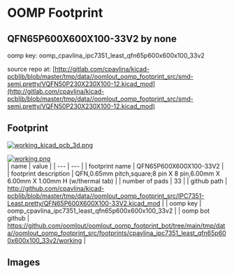 # OOMP Footprint  
## QFN65P600X600X100-33V2  by none  
  
oomp key: oomp_cpavlina_ipc7351_least_qfn65p600x600x100_33v2  
  
source repo at: [http://gitlab.com/cpavlina/kicad-pcblib/blob/master/tmp/data//oomlout_oomp_footprint_src/smd-semi.pretty/VQFN50P230X230X100-12.kicad_mod](http://gitlab.com/cpavlina/kicad-pcblib/blob/master/tmp/data//oomlout_oomp_footprint_src/smd-semi.pretty/VQFN50P230X230X100-12.kicad_mod)  
## Footprint  
  
[![working_kicad_pcb_3d.png](working_kicad_pcb_3d_600.png)](working_kicad_pcb_3d.png)  
  
[![working.png](working_600.png)](working.png)  
| name | value | 
| --- | --- | 
| footprint name | QFN65P600X600X100-33V2 | 
| footprint description | QFN,0.65mm pitch,square;8 pin X 8 pin,6.00mm X 6.00mm X 1.00mm H (w/thermal tab) | 
| number of pads | 33 | 
| github path | http://github.com/cpavlina/kicad-pcblib/blob/master/tmp/data//oomlout_oomp_footprint_src/IPC7351-Least.pretty/QFN65P600X600X100-33V2.kicad_mod | 
| oomp key | oomp_cpavlina_ipc7351_least_qfn65p600x600x100_33v2 | 
| oomp bot github | https://github.com/oomlout/oomlout_oomp_footprint_bot/tree/main/tmp/data//oomlout_oomp_footprint_src/footprints/cpavlina_ipc7351_least_qfn65p600x600x100_33v2/working | 
## Images  
